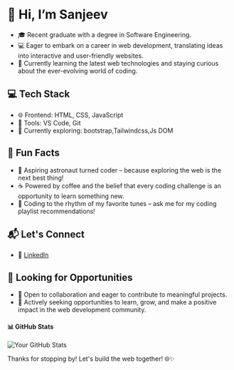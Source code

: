 # 👋 Hi, I’m Sanjeev
- 🎓 Recent graduate with a degree in Software Engineering.
- 💻 Eager to embark on a career in web development, translating ideas into interactive and user-friendly websites.
- 🌱 Currently learning the latest web technologies and staying curious about the ever-evolving world of coding.

## 💻 Tech Stack
- 🌐 Frontend: HTML, CSS, JavaScript
- 🔧 Tools: VS Code, Git
- 🚀 Currently exploring: bootstrap,Tailwindcss,Js DOM

## 🌈 Fun Facts
- 🚀 Aspiring astronaut turned coder – because exploring the web is the next best thing!
- ☕ Powered by coffee and the belief that every coding challenge is an opportunity to learn something new.
- 🎵 Coding to the rhythm of my favorite tunes – ask me for my coding playlist recommendations!

## 📬 Let's Connect
- 🔗 [LinkedIn](www.linkedin.com/in/sanjeev-u)

## 🌟 Looking for Opportunities
- 🤝 Open to collaboration and eager to contribute to meaningful projects.
- 🚀 Actively seeking opportunities to learn, grow, and make a positive impact in the web development community.

#### 📊 GitHub Stats
![Your GitHub Stats](https://github-readme-stats.vercel.app/api?username=san1234100&show_icons=true&hide_border=true)

Thanks for stopping by! Let's build the web together! 🌐✨



